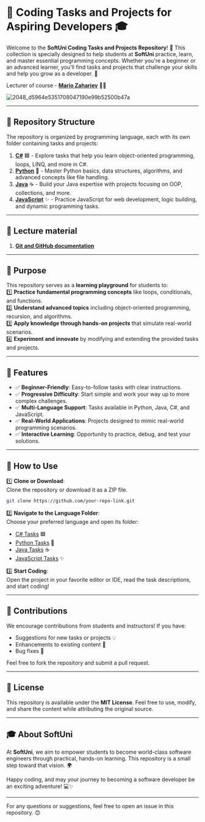 # 🌟 Coding Tasks and Projects for Aspiring Developers 🎓  

Welcome to the **SoftUni Coding Tasks and Projects Repository**! 🎉 This collection is specially designed to help students at **SoftUni** practice, learn, and master essential programming concepts. Whether you're a beginner or an advanced learner, you'll find tasks and projects that challenge your skills and help you grow as a developer. 🚀  

Lecturer of course - **[Mario Zahariev](https://www.linkedin.com/in/mario-zahariev-753a7b202/)** 🐱‍🚀
  
![2048_d5964e5351708047190e99b52500b47a](https://github.com/zahariev-webbersof/python-fundamentals-05-2024/assets/68993494/119a51ec-0428-4da7-801f-462140fb9cc7)

   
---

## 📂 Repository Structure    

The repository is organized by programming language, each with its own folder containing tasks and projects:  

1. **[C#](./C%23/)** 🟦 - Explore tasks that help you learn object-oriented programming, loops, LINQ, and more in C#.  
2. **[Python](./PYTHON/)** 🐍 - Master Python basics, data structures, algorithms, and advanced concepts like file handling.  
3. **[Java](./JAVA/)** ☕ - Build your Java expertise with projects focusing on OOP, collections, and more.  
4. **[JavaScript](./JavaScript/)** ✨ - Practice JavaScript for web development, logic building, and dynamic programming tasks.  

--- 

## 🧩 Lecture material

1. [**Git and GitHub documentation**](https://github.com/zahariev-webbersof/Softuni_DevTasks/blob/main/Git_GitHub_Documentation.md)

---

## 🎯 Purpose  

This repository serves as a **learning playground** for students to:  
1️⃣ **Practice fundamental programming concepts** like loops, conditionals, and functions.  
2️⃣ **Understand advanced topics** including object-oriented programming, recursion, and algorithms.  
3️⃣ **Apply knowledge through hands-on projects** that simulate real-world scenarios.  
4️⃣ **Experiment and innovate** by modifying and extending the provided tasks and projects.  

---

## 🚀 Features  

- ✅ **Beginner-Friendly**: Easy-to-follow tasks with clear instructions.  
- ✅ **Progressive Difficulty**: Start simple and work your way up to more complex challenges.  
- ✅ **Multi-Language Support**: Tasks available in Python, Java, C#, and JavaScript.  
- ✅ **Real-World Applications**: Projects designed to mimic real-world programming scenarios.  
- ✅ **Interactive Learning**: Opportunity to practice, debug, and test your solutions.  

---

## 🌟 How to Use  

1️⃣ **Clone or Download**:  
   Clone the repository or download it as a ZIP file.  
   ```bash  
   git clone https://github.com/your-repo-link.git  
   ```  

2️⃣ **Navigate to the Language Folder**:  
   Choose your preferred language and open its folder:  
   - [C# Tasks](./C%23/) 🟦  
   - [Python Tasks](./PYTHON/) 🐍  
   - [Java Tasks](./JAVA/) ☕  
   - [JavaScript Tasks](./JavaScript/) ✨  

3️⃣ **Start Coding**:  
   Open the project in your favorite editor or IDE, read the task descriptions, and start coding!  

---

## 🤝 Contributions  

We encourage contributions from students and instructors! If you have:  
- Suggestions for new tasks or projects 💡  
- Enhancements to existing content 🔧  
- Bug fixes 🐛  

Feel free to fork the repository and submit a pull request.  

---

## 📜 License  

This repository is available under the **MIT License**. Feel free to use, modify, and share the content while attributing the original source.  

---

## 🎓 About SoftUni  

At **SoftUni**, we aim to empower students to become world-class software engineers through practical, hands-on learning. This repository is a small step toward that vision. 🌍  

Happy coding, and may your journey to becoming a software developer be an exciting adventure! 💻✨  

---  

For any questions or suggestions, feel free to open an issue in this repository. 😊  
